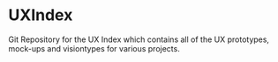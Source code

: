 # UXIndex
Git Repository for the UX Index which contains all of the UX prototypes, mock-ups and visiontypes for various projects.
